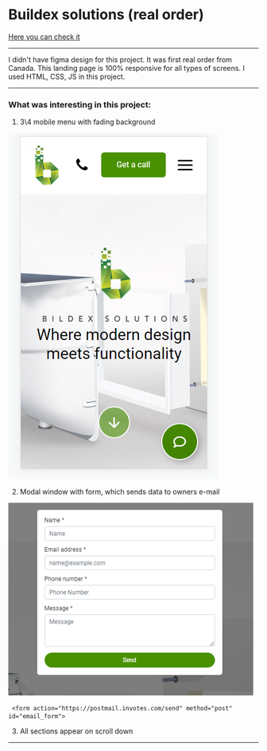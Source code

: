 # Buildex solutions (real order)

[Here you can check it](https://artemuholkov.github.io/bildexsolutions/)

---

I didn't have figma design for this project.
It was first real order from Canada.
This landing page is 100% responsive for all types of screens.
I used HTML, CSS, JS in this project.

---

### What was interesting in this project:

1. 3\4 mobile menu with fading background

![menu](menu.png)

2. Modal window with form, which sends data to owners e-mail

![modal](modal.png)

```
 <form action="https://postmail.invotes.com/send" method="post" id="email_form">
```

3. All sections appear on scroll down

---
